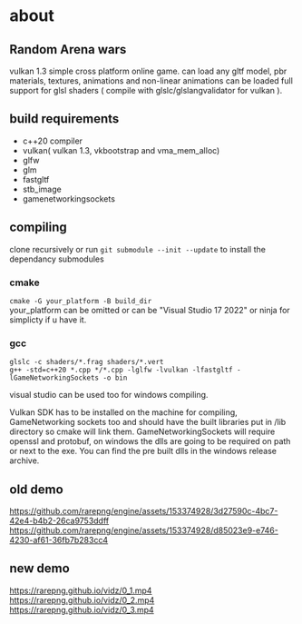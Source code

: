 # about
## Random Arena wars 
vulkan 1.3 simple cross platform online game.
can load any gltf model, pbr materials, textures, animations and non-linear animations can be loaded
full support for glsl shaders ( compile with glslc/glslangvalidator for vulkan ).
## build requirements
* c++20 compiler
* vulkan( vulkan 1.3, vkbootstrap and vma_mem_alloc)
* glfw
* glm
* fastgltf
* stb_image
* gamenetworkingsockets

## compiling

clone recursively or run ```git submodule --init --update``` to install the dependancy submodules

### cmake
```cmake -G your_platform -B build_dir``` <br>
your_platform can be omitted or can be "Visual Studio 17 2022" or ninja for simplicty if u have it.

### gcc
``glslc -c shaders/*.frag shaders/*.vert``<br>
``g++ -std=c++20 *.cpp */*.cpp -lglfw -lvulkan -lfastgltf -lGameNetworkingSockets -o bin``

visual studio can be used too for windows compiling.

Vulkan SDK has to be installed on the machine for compiling, GameNetworking sockets too and should have the built libraries put in /lib directory so cmake will link them. GameNetworkingSockets will require openssl and protobuf, on windows the dlls are going to be required on path or next to the exe. You can find the pre built dlls in the windows release archive.

## old demo
https://github.com/rarepng/engine/assets/153374928/3d27590c-4bc7-42e4-b4b2-26ca9753ddff
https://github.com/rarepng/engine/assets/153374928/d85023e9-e746-4230-af61-36fb7b283cc4

## new demo
https://rarepng.github.io/vidz/0_1.mp4
https://rarepng.github.io/vidz/0_2.mp4
https://rarepng.github.io/vidz/0_3.mp4


